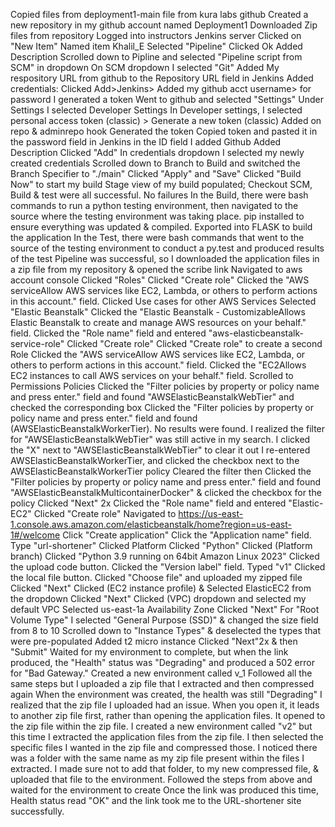 Copied files from deployment1-main file from kura labs github
Created a new repository in my github account named Deployment1
Downloaded Zip files from repository
Logged into instructors Jenkins server
Clicked on "New Item"
Named item Khalil_E
Selected "Pipeline"
Clicked Ok
Added Description
Scrolled down to Pipline and selected "Pipeline script from SCM" in dropdown
On SCM dropdown I selected "Git"
Added My respository URL from github to the Repository URL field in Jenkins
Added credentials: Clicked Add>Jenkins> Added my github acct username> for password I generated a token
Went to github and selected "Settings"
Under Settings I selected Developer Settings
In Developer settings, I selected personal access token (classic) > Generate a new token (classic)
Added on repo & adminrepo hook
Generated the token
Copied token and pasted it in the password field in Jenkins
in the ID field I added Github
Added Description
Clicked "Add"
In credentials dropdown I selected my newly created credentials
Scrolled down to Branch to Build and switched the Branch Specifier to "./main"
Clicked "Apply" and "Save"
Clicked "Build Now" to start my build
Stage view of my build populated; Checkout SCM, Build & test were all successful. No failures
In the Build, there were bash commands to run a python testing environment, then navigated to the source where the testing environment was taking place. pip installed to ensure everything was updated & compiled. Exported into FLASK to build the application
In the Test, there were bash commands that went to the source of the testing environment to conduct a py.test and produced results of the test
Pipeline was successful, so I downloaded the application files in a zip file from my repository & opened the scribe link
Navigated to aws account console
Clicked "Roles"
Clicked "Create role"
Clicked the "AWS serviceAllow AWS services like EC2, Lambda, or others to perform actions in this account." field.
Clicked Use cases for other AWS Services
Selected "Elastic Beanstalk"
Clicked the "Elastic Beanstalk - CustomizableAllows Elastic Beanstalk to create and manage AWS resources on your behalf." field.
Clicked the "Role name" field and entered "aws-elasticbeanstalk-service-role"
Clicked "Create role"
Clicked "Create role" to create a second Role
Clicked the "AWS serviceAllow AWS services like EC2, Lambda, or others to perform actions in this account." field.
Clicked the "EC2Allows EC2 instances to call AWS services on your behalf." field.
Scrolled to Permissions Policies
Clicked the "Filter policies by property or policy name and press enter." field and found "AWSElasticBeanstalkWebTier" and checked the corresponding box
Clicked the "Filter policies by property or policy name and press enter." field and found (AWSElasticBeanstalkWorkerTier). 
No results were found. I realized the filter for "AWSElasticBeanstalkWebTier" was still active in my search. I clicked the "X" next to "AWSElasticBeanstalkWebTier" to clear it out
I re-entered AWSElasticBeanstalkWorkerTier, and clicked the checkbox next to the AWSElasticBeanstalkWorkerTier policy
Cleared the filter then Clicked the "Filter policies by property or policy name and press enter." field and found "AWSElasticBeanstalkMulticontainerDocker" & clicked the checkbox for the policy
Clicked "Next" 2x
Clicked the "Role name" field and entered "Elastic-EC2"
Clicked "Create role"
Navigated to https://us-east-1.console.aws.amazon.com/elasticbeanstalk/home?region=us-east-1#/welcome
Click "Create application"
Click the "Application name" field.
Type "url-shortener"
Clicked Platform
Clicked "Python"
Clicked (Platform branch)
Clicked "Python 3.9 running on 64bit Amazon Linux 2023"
Clicked the upload code button.
Clicked the "Version label" field.
Typed "v1"
Clicked the local file button.
Clicked "Choose file" and uploaded my zipped file
Clicked "Next"
Clicked (EC2 instance profile) & Selected ElasticEC2 from the dropdown
Clicked "Next"
Clicked (VPC) dropdown and selected my default VPC
Selected us-east-1a Availability Zone
Clicked "Next"
For "Root Volume Type" I selected "General Purpose (SSD)" & changed the size field from 8 to 10
Scrolled down to "Instance Types" & deselected the types that were pre-populated
Added t2 micro instance
Clicked "Next"2x & then "Submit"
Waited for my environment to complete, but when the link produced, the "Health" status was "Degrading" and produced a 502 error for "Bad Gateway."
Created a new environment called v_1
Followed all the same steps but I uploaded a zip file that I extracted and then compressed again
When the environment was created, the health was still "Degrading"
I realized that the zip file I uploaded had an issue. When you open it, it leads to another zip file first, rather than opening the application files. It opened to the zip file within the zip file.
I created a new environment called "v2" but this time I extracted the application files from the zip file. I then selected the specific files I wanted in the zip file and compressed those. I noticed there was a folder with the same name as my zip file present within the files I extracted. I made sure not to add that folder, to my new compressed file, & uploaded that file to the environment.
Followed the steps from above and waited for the environment to create
Once the link was produced this time, Health status read "OK" and the link took me to the URL-shortener site successfully.
